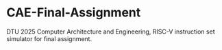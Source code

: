 # CAE-Final-Assignment
DTU 2025 Computer Architecture and Engineering, RISC-V instruction set simulator for final assignment.
